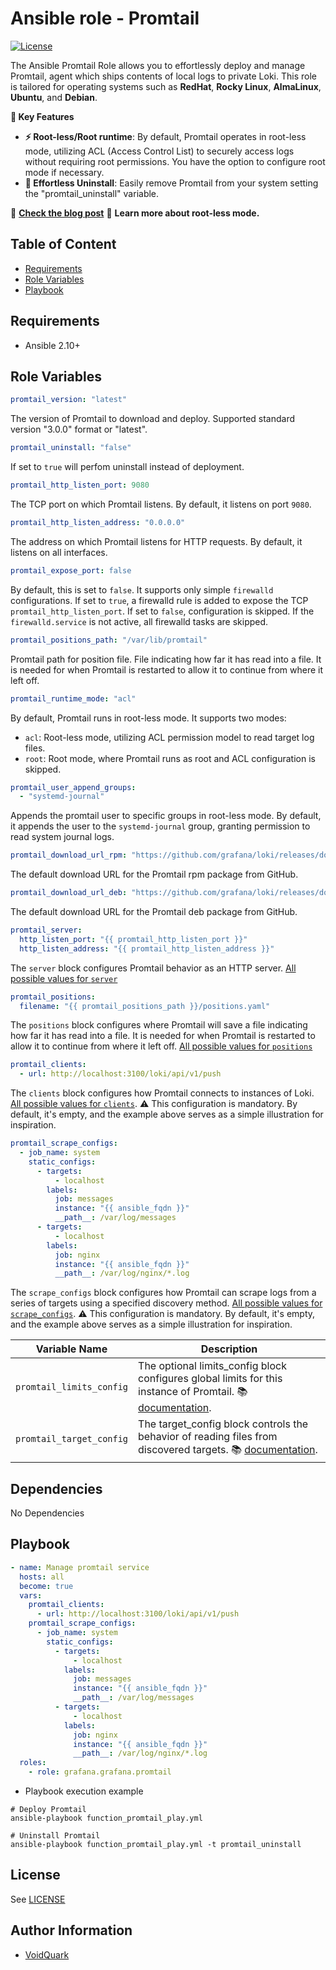 # Ansible role - Promtail

[![License](https://img.shields.io/github/license/grafana/grafana-ansible-collection)](LICENSE)

The Ansible Promtail Role allows you to effortlessly deploy and manage Promtail, agent which ships contents of local logs to private Loki.
This role is tailored for operating systems such as **RedHat**, **Rocky Linux**, **AlmaLinux**, **Ubuntu**, and **Debian**.

**🔑 Key Features**
- **⚡ Root-less/Root runtime**: By default, Promtail operates in root-less mode, utilizing ACL (Access Control List) to securely access logs without requiring root permissions. You have the option to configure root mode if necessary.
-   **🧹 Effortless Uninstall**: Easily remove Promtail from your system setting the "promtail_uninstall" variable.

📢 **[Check the blog post](https://voidquark.com/blog/rootless-promtail-with-ansible/)** 📝 **Learn more about root-less mode.**

## Table of Content

- [Requirements](#requirements)
- [Role Variables](#role-variables)
- [Playbook](#playbook)

## Requirements

- Ansible 2.10+

## Role Variables

```yaml
promtail_version: "latest"
```
The version of Promtail to download and deploy. Supported standard version "3.0.0" format or "latest".

```yaml
promtail_uninstall: "false"
```

If set to `true` will perfom uninstall instead of deployment.

```yaml
promtail_http_listen_port: 9080
```
The TCP port on which Promtail listens. By default, it listens on port `9080`.

```yaml
promtail_http_listen_address: "0.0.0.0"
```
The address on which Promtail listens for HTTP requests. By default, it listens on all interfaces.

```yaml
promtail_expose_port: false
```
By default, this is set to `false`. It supports only simple `firewalld` configurations. If set to `true`, a firewalld rule is added to expose the TCP `promtail_http_listen_port`. If set to `false`, configuration is skipped. If the `firewalld.service` is not active, all firewalld tasks are skipped.

```yaml
promtail_positions_path: "/var/lib/promtail"
```
Promtail path for position file. File indicating how far it has read into a file. It is needed for when Promtail is restarted to allow it to continue from where it left off.

```yaml
promtail_runtime_mode: "acl"
```
By default, Promtail runs in root-less mode. It supports two modes:
- `acl`: Root-less mode, utilizing ACL permission model to read target log files.
- `root`: Root mode, where Promtail runs as root and ACL configuration is skipped.

```yaml
promtail_user_append_groups:
  - "systemd-journal"
```
Appends the promtail user to specific groups in root-less mode. By default, it appends the user to the `systemd-journal` group, granting permission to read system journal logs.

```yaml
promtail_download_url_rpm: "https://github.com/grafana/loki/releases/download/v{{ promtail_version }}/promtail-{{ promtail_version }}.{{ __promtail_arch }}.rpm"
```
The default download URL for the Promtail rpm package from GitHub.

```yaml
promtail_download_url_deb: "https://github.com/grafana/loki/releases/download/v{{ promtail_version }}/promtail_{{ promtail_version }}_{{ __promtail_arch }}.deb"
```
The default download URL for the Promtail deb package from GitHub.

```yaml
promtail_server:
  http_listen_port: "{{ promtail_http_listen_port }}"
  http_listen_address: "{{ promtail_http_listen_address }}"
```
The `server` block configures Promtail behavior as an HTTP server. [All possible values for `server`](https://grafana.com/docs/loki/latest/clients/promtail/configuration/#server)

```yaml
promtail_positions:
  filename: "{{ promtail_positions_path }}/positions.yaml"
```
The `positions` block configures where Promtail will save a file indicating how far it has read into a file. It is needed for when Promtail is restarted to allow it to continue from where it left off. [All possible values for `positions`](https://grafana.com/docs/loki/latest/clients/promtail/configuration/#positions)

```yaml
promtail_clients:
  - url: http://localhost:3100/loki/api/v1/push
```
The `clients` block configures how Promtail connects to instances of Loki. [All possible values for `clients`](https://grafana.com/docs/loki/latest/clients/promtail/configuration/#clients). ⚠️ This configuration is mandatory. By default, it's empty, and the example above serves as a simple illustration for inspiration.

```yaml
promtail_scrape_configs:
  - job_name: system
    static_configs:
      - targets:
          - localhost
        labels:
          job: messages
          instance: "{{ ansible_fqdn }}"
          __path__: /var/log/messages
      - targets:
          - localhost
        labels:
          job: nginx
          instance: "{{ ansible_fqdn }}"
          __path__: /var/log/nginx/*.log
```
The `scrape_configs` block configures how Promtail can scrape logs from a series of targets using a specified discovery method. [All possible values for `scrape_configs`](https://grafana.com/docs/loki/latest/clients/promtail/configuration/#scrape_configs). ⚠️ This configuration is mandatory. By default, it's empty, and the example above serves as a simple illustration for inspiration.

| Variable Name | Description
| ----------- | ----------- |
| `promtail_limits_config` | The optional limits_config block configures global limits for this instance of Promtail. 📚 [documentation](https://grafana.com/docs/loki/latest/clients/promtail/configuration/#limits_config).
| `promtail_target_config` | The target_config block controls the behavior of reading files from discovered targets. 📚 [documentation](https://grafana.com/docs/loki/latest/clients/promtail/configuration/#target_config).

## Dependencies

No Dependencies

## Playbook

```yaml
- name: Manage promtail service
  hosts: all
  become: true
  vars:
    promtail_clients:
      - url: http://localhost:3100/loki/api/v1/push
    promtail_scrape_configs:
      - job_name: system
        static_configs:
          - targets:
              - localhost
            labels:
              job: messages
              instance: "{{ ansible_fqdn }}"
              __path__: /var/log/messages
          - targets:
              - localhost
            labels:
              job: nginx
              instance: "{{ ansible_fqdn }}"
              __path__: /var/log/nginx/*.log
  roles:
    - role: grafana.grafana.promtail
```

- Playbook execution example
```shell
# Deploy Promtail
ansible-playbook function_promtail_play.yml

# Uninstall Promtail
ansible-playbook function_promtail_play.yml -t promtail_uninstall
```

## License

See [LICENSE](https://github.com/grafana/grafana-ansible-collection/blob/main/LICENSE)

## Author Information

-   [VoidQuark](https://github.com/voidquark)
